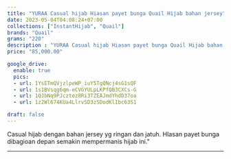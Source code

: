 ```yaml
---
title: "YURAA Casual hijab Hiasan payet bunga Quail Hijab bahan jersey"
date: 2023-05-04T04:08:24+07:00
collections: ["InstantHijab", "Quail"]
brands: "Quail"
grams: "220"
description : "YURAA Casual hijab Hiasan payet bunga Quail Hijab bahan jersey"
price: "85,000.00"

google_drive:
  enable: true
  pics:
  - url: 1YsETmQVjzlpeWP_iuY5TgQNcj4sG1sQF
  - url: 1s1BVsqg6qm-eCVGYULpLKPfQB3CXCs-G
  - url: 1QJbNq9PJcztez8Ri3TZEAJmdYhdD37oa
  - url: 1z2Wl674KUa4LlrvSD3zSDodKlIbc63S1

draft: false
---
```


Casual hijab dengan bahan jersey yg ringan dan jatuh. HIasan payet bunga dibagioan depan semakin mempermanis hijab ini."

------    
 
